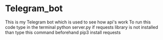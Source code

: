 # Telegram_bot

This is my Telegram bot which is used to see how api's work
To run this code type in the terminal python server.py
if requests library is not installed than type this command beforehand
pip3 install requests
